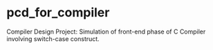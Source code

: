 # pcd_for_compiler
Compiler Design Project: Simulation of front-end phase of C Compiler involving switch-case construct.
